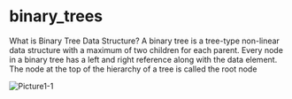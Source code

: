 # binary_trees

What is Binary Tree Data Structure? A binary tree is a tree-type non-linear data structure with a maximum of two children for each parent. Every node in a binary tree has a left and right reference along with the data element. The node at the top of the hierarchy of a tree is called the root node

![Picture1-1](https://github.com/husamrio/binary_trees/assets/123378862/9f2ff63a-8bfe-4683-8759-3013966e6664)
